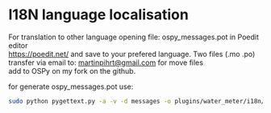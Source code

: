 I18N language localisation
====

For translation to other language opening file: ospy_messages.pot in Poedit editor  
https://poedit.net/ and save to your prefered language. Two files (.mo .po)  
transfer via email to: martinpihrt@gmail.com for move files  
add to OSPy on my fork on the github.

for generate ospy_messages.pot use: 

``` bash
sudo python pygettext.py -a -v -d messages -o plugins/water_meter/i18n/ospy_messages.pot plugins/water_meter/\*.py plugins/water_meter/templates/\*.html 
```